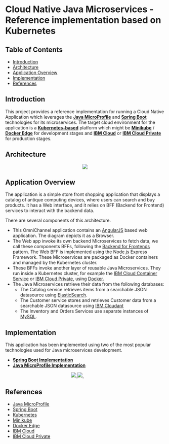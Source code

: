 # Cloud Native Java Microservices - Reference implementation based on Kubernetes

## Table of Contents

* [Introduction](#introduction)
* [Architecture](#architecture)
* [Application Overview](#application-overview)
* [Implementation](#implementation)
* [References](#references)

## Introduction

This project provides a reference implementation for running a Cloud Native Application which leverages the [**Java MicroProfile**](https://microprofile.io/) and [**Spring Boot**](https://projects.spring.io/spring-boot/) technologies for its microservices. The target cloud environment for the application is a [**Kubernetes-based**](https://kubernetes.io/) platform which might be [**Minikube**](https://kubernetes.io/docs/getting-started-guides/minikube/) / [**Docker Edge**](https://docs.docker.com/edge/) for development stages and [**IBM Cloud**](https://www.ibm.com/cloud/) or [**IBM Cloud Private**](https://www.ibm.com/cloud-computing/products/ibm-cloud-private/) for production stages.

## Architecture

<p align="center">
    <img src="images/bluecompute_ce.png">
</p>

## Application Overview

The application is a simple store front shopping application that displays a catalog of antique computing devices, where users can search and buy products.  It has a Web interface, and it relies on BFF (Backend for Frontend) services to interact with the backend data.

There are several components of this architecture.

- This OmniChannel application contains an [AngularJS](https://angularjs.org/) based web application. The diagram depicts it as a Browser.
- The Web app invoke its own backend Microservices to fetch data, we call these components BFFs, following the [Backend for Frontends](http://samnewman.io/patterns/architectural/bff/) pattern. The Web BFF is implemented using the Node.js Express Framework. These Microservices are packaged as Docker containers and managed by the Kubernetes cluster.
- These BFFs invoke another layer of reusable Java Microservices.  They run inside a Kubernetes cluster, for example the [IBM Cloud Container Service](https://www.ibm.com/cloud-computing/bluemix/containers) or [IBM Cloud Private](https://www.ibm.com/cloud-computing/products/ibm-cloud-private/), using [Docker](https://www.docker.com/).
- The Java Microservices retrieve their data from the following databases:
  - The Catalog service retrieves items from a searchable JSON datasource using [ElasticSearch](https://www.elastic.co/).
  - The Customer service stores and retrieves Customer data from a searchable JSON datasource using [IBM Cloudant](https://www.ibm.com/cloud/cloudant)
  - The Inventory and Orders Services use separate instances of [MySQL](https://www.mysql.com/).

## Implementation

This application has been implemented using two of the most popular technologies used for Java microservices development.
- [**Spring Boot Implementation**](https://github.com/ibm-cloud-architecture/refarch-cloudnative-kubernetes/tree/spring#run-a-cloud-native-microservices-application-on-a-kubernetes-cluster) 
- [**Java MicroProfile Implementation**](https://microprofile.io/)
<p align="center">
  <a href="https://github.com/ibm-cloud-architecture/refarch-cloudnative-kubernetes/tree/microprofile#cloud-native-development-with-microprofile-websphere-liberty-and-ibm-cloud-private">
    <img src="images/microprofile_small.png">
  </a>
  <a href="https://github.com/ibm-cloud-architecture/refarch-cloudnative-kubernetes/tree/spring#run-a-cloud-native-microservices-application-on-a-kubernetes-cluster">
    <img src="images/spring_small.png">
  </a>
  &nbsp;&nbsp;&nbsp;&nbsp;&nbsp;&nbsp;&nbsp;&nbsp;&nbsp;&nbsp;&nbsp;&nbsp; 
</p>

## References

- [Java MicroProfile](https://microprofile.io/)
- [Spring Boot](https://projects.spring.io/spring-boot/)
- [Kubernetes](https://kubernetes.io/)
- [Minikube](https://kubernetes.io/docs/getting-started-guides/minikube/)
- [Docker Edge](https://docs.docker.com/edge/)
- [IBM Cloud](https://www.ibm.com/cloud/)
- [IBM Cloud Private](https://www.ibm.com/cloud-computing/products/ibm-cloud-private/)
